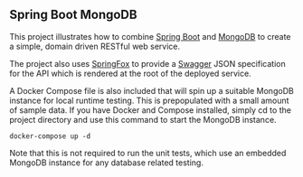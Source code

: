 ## Spring Boot MongoDB

This project illustrates how to combine [Spring Boot](http://projects.spring.io/spring-boot/) and
[MongoDB](https://www.mongodb.com) to create a simple, domain driven RESTful web service.

The project also uses [SpringFox](http://springfox.github.io/springfox/docs/current/) to provide a
[Swagger](http://swagger.io) JSON specification for the API which is rendered at the root of the
deployed service.

A Docker Compose file is also included that will spin up a suitable MongoDB instance for local
runtime testing. This is prepopulated with a small amount of sample data. If you have Docker and
Compose installed, simply cd to the project directory and use this command to start the MongoDB instance.

    docker-compose up -d

Note that this is not required to run the unit tests, which use an embedded MongoDB instance for any
database related testing.